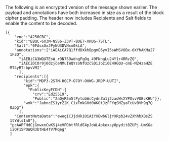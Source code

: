 
The following is an encrypted version of the message shown earlier. 
The payload and annotations have both increased in size as a result
of the block cipher padding. The header now
includes Recipients and Salt fields to enable the content to be decoded.

~~~~
[{
    "enc":"A256CBC",
    "kid":"EBQC-6X3M-NSS6-Z3VT-BOE7-XROG-7STL",
    "Salt":"0FAsxGxJPyNU3DVNxm0kLA",
    "annotations":["iAEAiCA7Q1ffdDXkhBpgmE6yvI5sWMSVOBx-0XfhAKMa27
  1F2Q",
      "iAEBiCA3WQUTEsW_rDN7S9wdngFqOq_49FNngLu24Y1r4RRzZQ",
      "iAECiDCOr9j0dzjceNMuIWQYsoNfUzcSDiJozi0E49GQU-cmE-M24zaHZE
  MT4yRT-bpvVMI"
      ],
    "recipients":[{
        "kid":"MDP3-2S7M-HGCP-O7OY-OHWG-JRDP-UUTI",
        "epk":{
          "PublicKeyECDH":{
            "crv":"Ed25519",
            "Public":"ZaOyR5m5tPytobWcCydnZu1j2zaoWsXYPQvvVUBcKHU"}},
        "wmk":"JabncES1yrZ2K_C1xTmkG0d0WKOtJzFFYqSMZyaFcUvBVh9q7Q
  QZpg"}
      ],
    "ContentMetaData":"ewogICJjdHkiOiAiYXBwbGljYXRpb24vZXhhbXBsZS
  1tYWlsIn0"},
  "pcAAPFHdCjGnwxnCwKSj4eVPDbtfRldE4pJoWL4pkexsy8pydit8ZUPj-UmKGa
  iiOF15POWQR3btHE4TV7Mqeg"
  ]
~~~~

